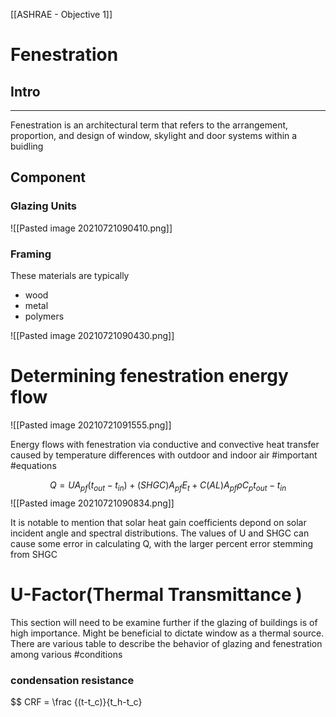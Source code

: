 [[ASHRAE - Objective 1]]

# Fenestration 

## Intro
----
Fenestration is an architectural term that refers to the arrangement, proportion, and design of window, skylight and door systems within a buidling 

## Component 

### Glazing Units 

![[Pasted image 20210721090410.png]]

### Framing 

These materials are typically
- wood 
- metal 
- polymers 

![[Pasted image 20210721090430.png]]

# Determining fenestration energy flow 
![[Pasted image 20210721091555.png]]

Energy flows with fenestration via conductive and convective heat transfer caused by temperature differences with outdoor and indoor air 
#important 
#equations 

$$
Q =U A_{pf}(t_{out}-t_{in})+(SHGC)A_{pf}E_t+C(AL)A_{pf}\rho C_pt_{out}-t_{in}
$$
![[Pasted image 20210721090834.png]]

It is notable to mention that solar heat gain coefficients depond on solar incident angle and spectral distributions. The values of U and SHGC can cause some error in calculating Q, with the larger percent error stemming from SHGC

# U-Factor(Thermal Transmittance )

This section will need to be examine further if the glazing of buildings is of high importance. Might be beneficial to dictate window as a thermal source. There are various table to describe the behavior of glazing and fenestration among various #conditions 

### condensation resistance

$$ 
CRF = \frac {(t-t_c)}{t_h-t_c}